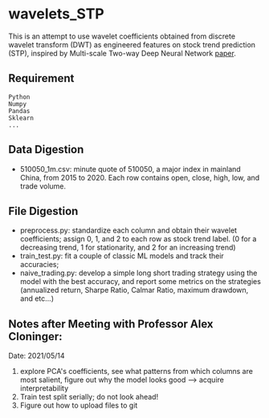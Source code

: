 # wavelets_STP
This is an attempt to use wavelet coefficients obtained from discrete wavelet transform (DWT) as engineered features on stock trend prediction (STP), inspired by Multi-scale Two-way Deep Neural Network [paper](https://www.ijcai.org/Proceedings/2020/0628.pdf).

## Requirement

```
Python 
Numpy
Pandas
Sklearn 
... 
```

## Data Digestion

- 510050_1m.csv: minute quote of 510050, a major index in mainland China, from 2015 to 2020. Each row contains open, close, high, low, and trade volume.

## File Digestion

- preprocess.py: standardize each column and obtain their wavelet coefficients; assign 0, 1, and 2 to each row as stock trend label. (0 for a decreasing trend, 1 for stationarity, and 2 for an increasing trend)
- train_test.py: fit a couple of classic ML models and track their accuracies;
- naive_trading.py: develop a simple long short trading strategy using the model with the best accuracy, and report some metrics on the strategies (annualized return, Sharpe Ratio, Calmar Ratio, maximum drawdown, and etc...)

## Notes after Meeting with Professor Alex Cloninger:

Date: 2021/05/14

1. explore PCA's coefficients, see what patterns from which columns are most salient, figure out why the model looks good --> acquire interpretability
2. Train test split serially; do not look ahead!
3. Figure out how to upload files to git
